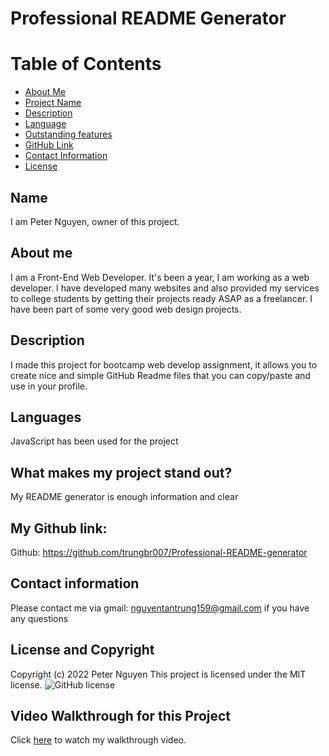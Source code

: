
  # Professional README Generator
 
  # Table of Contents 
  * [About Me](#about)
  * [Project Name](#title)
  * [Description](#description)
  * [Language](#languages)
  * [Outstanding features](#outstanding)
  * [GitHub Link](#link)
  * [Contact Information](#linkGmail)
  * [License](#license)
  ## Name
  I am Peter Nguyen, owner of this project.

  ## About me
   I am a Front-End Web Developer. It's been a year, I am working as a web developer. I have developed many websites and also provided my services to college students by getting their projects ready ASAP as a freelancer. I have been part of some very good web design projects.

  ## Description
   I made this project for bootcamp web develop assignment, it allows you to create nice and simple GitHub Readme files that you can copy/paste and use in your profile.

  ## Languages
  JavaScript has been used for the project

  ## What makes my project stand out?
  My README generator is enough information and clear

  ## My Github link: 
   Github: https://github.com/trungbr007/Professional-README-generator  

  ## Contact information
  Please contact me via gmail: nguyentantrung159@gmail.com if you have any questions

  ## License and Copyright
  Copyright (c) 2022 Peter Nguyen
  This project is licensed under the MIT license. 
![GitHub license](https://img.shields.io/badge/license-MIT-blue.svg)

  ## Video Walkthrough for this Project
  Click [here](https://drive.google.com/file/d/1VvO5ReZ4mjDqZCWoSeW6h0BQJ9d3jKOs/view) to watch my walkthrough video.

